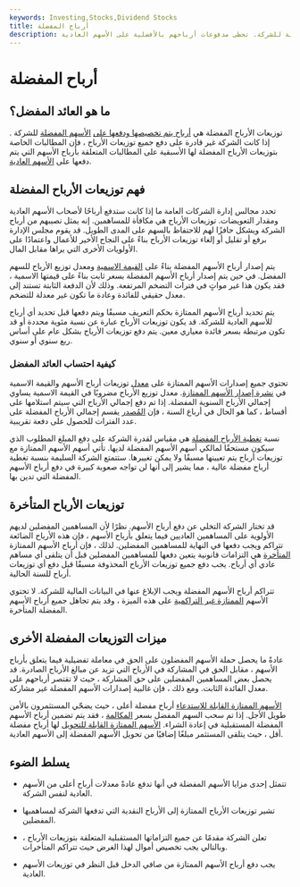 ```yaml
---
keywords: Investing,Stocks,Dividend Stocks
title: أرباح المفضلة
description: توزيعات الأرباح المفضلة هي تلك التي يتم استحقاقها ودفعها على الأسهم المفضلة للشركة. تحظى مدفوعات أرباحهم بالأفضلية على الأسهم العادية.
---
```


# أرباح المفضلة
## ما هو العائد المفضل؟

توزيعات الأرباح المفضلة هي [أرباح يتم تخصيصها ودفعها على](/dividend) [الأسهم المفضلة](/preferredstock) للشركة . إذا كانت الشركة غير قادرة على دفع جميع توزيعات الأرباح ، فإن المطالبات الخاصة بتوزيعات الأرباح المفضلة لها الأسبقية على المطالبات المتعلقة بأرباح الأسهم التي يتم دفعها على [الأسهم العادية](/commonstock).

## فهم توزيعات الأرباح المفضلة

تحدد مجالس إدارة الشركات العامة ما إذا كانت ستدفع أرباحًا لأصحاب الأسهم العادية ومقدار التعويضات. توزيعات الأرباح هي مكافأة للمساهمين. إنه يمثل نصيبهم من أرباح الشركة ويشكل حافزًا لهم للاحتفاظ بالسهم على المدى الطويل. قد يقوم مجلس الإدارة برفع أو تقليل أو إلغاء توزيعات الأرباح بناءً على النجاح الأخير للأعمال واعتمادًا على الأولويات الأخرى التي يراها مقابل المال.

يتم إصدار أرباح الأسهم المفضلة بناءً على [القيمة الاسمية](/parvalue) ومعدل توزيع الأرباح للسهم المفضل. في حين يتم إصدار أرباح الأسهم المفضلة بسعر ثابت بناءً على قيمتها الاسمية ، فقد يكون هذا غير مواتٍ في فترات التضخم المرتفعة. وذلك لأن الدفعة الثابتة تستند إلى معدل حقيقي للفائدة وعادة ما تكون غير معدلة للتضخم.

يتم تحديد أرباح الأسهم الممتازة بحكم التعريف مسبقًا ويتم دفعها قبل تحديد أي أرباح للأسهم العادية للشركة. قد يكون توزيعات الأرباح عبارة عن نسبة مئوية محددة أو قد تكون مرتبطة بسعر فائدة معياري معين. يتم دفع توزيعات الأرباح بشكل عام على أساس ربع سنوي أو سنوي.

### كيفية احتساب العائد المفضل

تحتوي جميع إصدارات الأسهم الممتازة على [معدل](/equity) توزيعات أرباح الأسهم والقيمة الاسمية في [نشرة إصدار الأسهم الممتازة](/prospectus). معدل توزيع الأرباح مضروبًا في القيمة الاسمية يساوي إجمالي الأرباح السنوية المفضلة. إذا تم دفع إجمالي الأرباح التي سيتم استلامها على أقساط ، كما هو الحال في أرباع السنة ، فإن [المُصدر](/issuer) يقسم إجمالي الأرباح المفضلة على عدد الفترات للحصول على دفعة تقريبية.

نسبة [تغطية الأرباح المفضلة](/preferreddividendcoverageratio) هي مقياس لقدرة الشركة على دفع المبلغ المطلوب الذي سيكون مستحقًا لمالكي أسهم الأسهم المفضلة لديها. تأتي أسهم الأسهم الممتازة مع توزيعات أرباح يتم تعيينها مسبقًا ولا يمكن تغييرها. ستتمتع الشركة السليمة بنسبة تغطية أرباح مفضلة عالية ، مما يشير إلى أنها لن تواجه صعوبة كبيرة في دفع أرباح الأسهم المفضلة التي تدين بها.

## توزيعات الأرباح المتأخرة

قد تختار الشركة التخلي عن دفع أرباح الأسهم. نظرًا لأن المساهمين المفضلين لديهم الأولوية على المساهمين العاديين فيما يتعلق بأرباح الأسهم ، فإن هذه الأرباح الضائعة تتراكم ويجب دفعها في النهاية للمساهمين المفضلين. لذلك ، فإن أرباح الأسهم الممتازة [المتأخرة](/arrears) هي التزامات قانونية يتعين دفعها للمساهمين المفضلين قبل أن يتلقى أي مساهم عادي أي أرباح. يجب دفع جميع توزيعات الأرباح المحذوفة مسبقًا قبل دفع أي توزيعات أرباح للسنة الحالية.

تتراكم أرباح الأسهم المفضلة ويجب الإبلاغ عنها في البيانات المالية للشركة. لا تحتوي الأسهم [الممتازة غير التراكمية](/noncumulative) على هذه الميزة ، وقد يتم تجاهل جميع أرباح الأسهم المفضلة المتأخرة.

## ميزات التوزيعات المفضلة الأخرى

عادةً ما يحصل حملة الأسهم المفضلون على الحق في معاملة تفضيلية فيما يتعلق بأرباح الأسهم ، مقابل الحق في المشاركة في الأرباح التي تزيد عن مبالغ الأرباح الصادرة. قد يحصل بعض المساهمين المفضلين على حق المشاركة ، حيث لا تقتصر أرباحهم على معدل الفائدة الثابت. ومع ذلك ، فإن غالبية إصدارات الأسهم المفضلة غير مشاركة.

[الأسهم الممتازة القابلة للاستدعاء](/callablepreferredstock) أرباح مفضلة أعلى ، حيث يضحّي المستثمرون بالأمن طويل الأجل. إذا تم سحب السهم المفضل بسعر [المكالمة](/callprice) ، فقد يتم تضمين أرباح الأسهم المفضلة المستقبلية في إعادة الشراء. [الأسهم الممتازة القابلة للتحويل](/convertiblepreferredstock) لها أرباح مفضلة أقل ، حيث يتلقى المستثمر مبلغًا إضافيًا من تحويل الأسهم المفضلة إلى الأسهم العادية.

## يسلط الضوء

- تتمثل إحدى مزايا الأسهم المفضلة في أنها تدفع عادةً معدلات أرباح أعلى من الأسهم العادية لنفس الشركة.

- تشير توزيعات الأرباح الممتازة إلى الأرباح النقدية التي تدفعها الشركة لمساهميها المفضلين.

- تعلن الشركة مقدمًا عن جميع التزاماتها المستقبلية المتعلقة بتوزيعات الأرباح ، وبالتالي يجب تخصيص أموال لهذا الغرض حيث تتراكم المتأخرات.

- يجب دفع أرباح الأسهم الممتازة من صافي الدخل قبل النظر في توزيعات الأسهم العادية.

